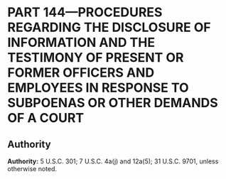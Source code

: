# PART 144—PROCEDURES REGARDING THE DISCLOSURE OF INFORMATION AND THE TESTIMONY OF PRESENT OR FORMER OFFICERS AND EMPLOYEES IN RESPONSE TO SUBPOENAS OR OTHER DEMANDS OF A COURT


## Authority

**Authority:** 5 U.S.C. 301; 7 U.S.C. 4a(j) and 12a(5); 31 U.S.C. 9701, unless otherwise noted.


